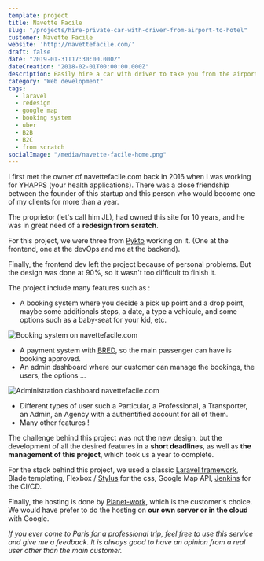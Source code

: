 ```yaml
---
template: project
title: Navette Facile
slug: "/projects/hire-private-car-with-driver-from-airport-to-hotel"
customer: Navette Facile
website: 'http://navettefacile.com/'
draft: false
date: "2019-01-31T17:30:00.000Z"
dateCreation: "2018-02-01T00:00:00.000Z"
description: Easily hire a car with driver to take you from the airport to your hotel.
category: "Web development"
tags:
  - laravel
  - redesign
  - google map
  - booking system
  - uber
  - B2B
  - B2C
  - from scratch
socialImage: "/media/navette-facile-home.png"
---
```

I first met the owner of navettefacile.com back in 2016 when I was working for YHAPPS (your health applications). There was a close friendship between the founder of this startup and this person who would become one of my clients for more than a year.

The proprietor (let's call him JL), had owned this site for 10 years, and he was in great need of a **redesign from scratch**.

For this project, we were three from [Pykto](http://pykto.fr) working on it. (One at the frontend, one at the devOps and me at the backend).

Finally, the frontend dev left the project because of personal problems. But the design was done at 90%, so it wasn't too difficult to finish it.

The project include many features such as :

* A booking system where you decide a pick up point and a drop point, maybe some additionals steps, a date, a type a vehicule, and some options such as a baby-seat for your kid, etc.

![Booking system on navettefacile.com](/media/navette-facile-devis.png)

* A payment system with [BRED](https://www.bred.fr/index.html), so the main passenger can have is booking approved.
* An admin dashboard where our customer can manage the bookings, the users, the options ...

![Administration dashboard navettefacile.com](/media/navette-facile-admin.png)

* Different types of user such a Particular, a Professional, a Transporter, an Admin, an Agency with a authentified account for all of them.
* Many other features !

The challenge behind this project was not the new design, but the development of all the desired features in a **short deadlines**, as well as **the management of this project**, which took us a year to complete.

For the stack behind this project, we used a classic [Laravel framework](https://laravel.com), Blade templating, Flexbox / [Stylus](http://stylus-lang.com/) for the css, Google Map API, [Jenkins](https://jenkins.io/) for the CI/CD.

Finally, the hosting is done by [Planet-work](https://www.planet-work.com/), which is the customer's choice. We would have prefer to do the hosting on **our own server or in the cloud** with Google.

_If you ever come to Paris for a professional trip, feel free to use this service and give me a feedback. It is always good to have an opinion from a real user other than the main customer._
